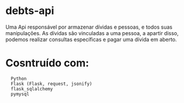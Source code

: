 # debts-api

  Uma Api responsável por armazenar dívidas e pessoas, e todos suas manipulações. As dívidas são vinculadas a uma pessoa,  a apartir disso, podemos realizar consultas específicas e pagar uma dívida em aberto.


# Cosntruído com:
```
  Python
  Flask (Flask, request, jsonify)
  flask_sqlalchemy
  pymysql
  ```


